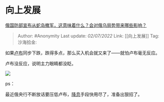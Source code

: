 # 向上发展
[俄国防部宣布从蛇岛撤军️，这意味着什么？会对俄乌局势带来哪些影响？](https://www.zhihu.com/question/540790345/answer/2552604956)

> Author: #Anonymity
> Last update: *02/07/2022*
> Link: [[向上发展]]
> Tag:
> 沙海拾金:

如果[卢布](https://www.zhihu.com/search?q=%E5%8D%A2%E5%B8%83&search_source=Entity&hybrid_search_source=Entity&hybrid_search_extra=%7B%22sourceType%22%3A%22answer%22%2C%22sourceId%22%3A2552604956%7D)同步下跌，跌得多点，那么买入机会就又来了——就怕卢布毫无反应。

卢布没反应，说明主力眼睛都没眨。

![](https://pic1.zhimg.com/50/v2-c81fcc6c9c90695767dba192a1d23f8f_720w.jpg?source=1940ef5c)

ps：

最近俄央行不断放话要压低卢布，[降息](https://www.zhihu.com/search?q=%E9%99%8D%E6%81%AF&search_source=Entity&hybrid_search_source=Entity&hybrid_search_extra=%7B%22sourceType%22%3A%22answer%22%2C%22sourceId%22%3A2552604956%7D)手段快用尽了，准备出狠招了。

